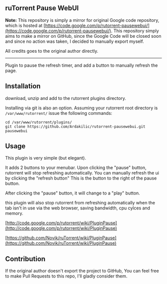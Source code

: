 ruTorrent Pause WebUI
----------

**Note:** This repository is simply a mirror for original Google code repository, which is hosted at [https://code.google.com/p/rutorrent-pausewebui/](https://code.google.com/p/rutorrent-pausewebui/). This repository simply aims to make a mirror on GitHub, since the Google Code will be closed soon and since no action was taken, I decided to manually export myself. 

All credits goes to the original author directly.

----------

Plugin to pause the refresh timer, and add a button to manually refresh the page.

Installation
----------

download, unzip and add to the rutorrent plugins directory.

Installing via git is also an option. Assuming your rutorrent root directory is `/var/www/rutorrent/` issue the following commands:

```shell
cd /var/www/rutorrent/plugins/
git clone https://github.com/Ardakilic/rutorrent-pausewebui.git pausewebui
```

Usage
----------

This plugin is very simple (but elegant).

It adds 2 buttons to your menubar. Upon clicking the "pause" button, rutorrent will stop refreshing automatically. You can manually refresh the ui by clicking the "refresh button" This is the button to the right of the pause button.

After clicking the "pause" button, it will change to a "play" button.

this plugin will also stop rutorrent from refreshing automatically when the tab isn't in use via the web browser, saving bandwidth, cpu cylces and memory.

[http://code.google.com/p/rutorrent/wiki/PluginPause](http://code.google.com/p/rutorrent/wiki/PluginPause)

[https://github.com/Novik/ruTorrent/wiki/PluginPause](https://github.com/Novik/ruTorrent/wiki/PluginPause)

Contribution
----------

If the original author doesn't export the project to GitHub, You can feel free to make Pull Requests to this repo, I'll gladly consider them.